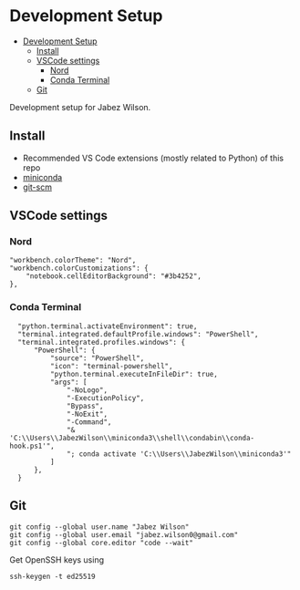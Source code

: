 # Development Setup

- [Development Setup](#development-setup)
  - [Install](#install)
  - [VSCode settings](#vscode-settings)
    - [Nord](#nord)
    - [Conda Terminal](#conda-terminal)
  - [Git](#git)

Development setup for Jabez Wilson.

## Install

- Recommended VS Code extensions (mostly related to Python) of this repo
- [miniconda](https://docs.conda.io/en/latest/miniconda.html)
- [git-scm](https://git-scm.com/download/win)

## VSCode settings

### Nord

```
"workbench.colorTheme": "Nord",
"workbench.colorCustomizations": {
    "notebook.cellEditorBackground": "#3b4252",
},
```

### Conda Terminal

```
  "python.terminal.activateEnvironment": true,
  "terminal.integrated.defaultProfile.windows": "PowerShell",
  "terminal.integrated.profiles.windows": {
      "PowerShell": {
          "source": "PowerShell",
          "icon": "terminal-powershell",
          "python.terminal.executeInFileDir": true,
          "args": [
              "-NoLogo",
              "-ExecutionPolicy",
              "Bypass",
              "-NoExit",
              "-Command",
              "& 'C:\\Users\\JabezWilson\\miniconda3\\shell\\condabin\\conda-hook.ps1'",
              "; conda activate 'C:\\Users\\JabezWilson\\miniconda3'"
          ]
      },
  }
```

## Git

```
git config --global user.name "Jabez Wilson"
git config --global user.email "jabez.wilson0@gmail.com"
git config --global core.editor "code --wait"
```

Get OpenSSH keys using

```
ssh-keygen -t ed25519
```
